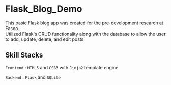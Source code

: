 # Flask_Blog_Demo

This basic Flask blog app was created for the pre-development research at Fasoo. <br />
Utilized Flask's CRUD functionality along with the database to allow the user to add, update, delete, and edit posts.

## Skill Stacks

`Frontend`  : `HTML5` and `CSS3` with `Jinja2` template engine

`Backend`   : `Flask` and `SQLite`
